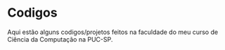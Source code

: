 # Codigos
Aqui estão alguns codigos/projetos feitos na faculdade do meu curso de Ciência da Computação na PUC-SP.
